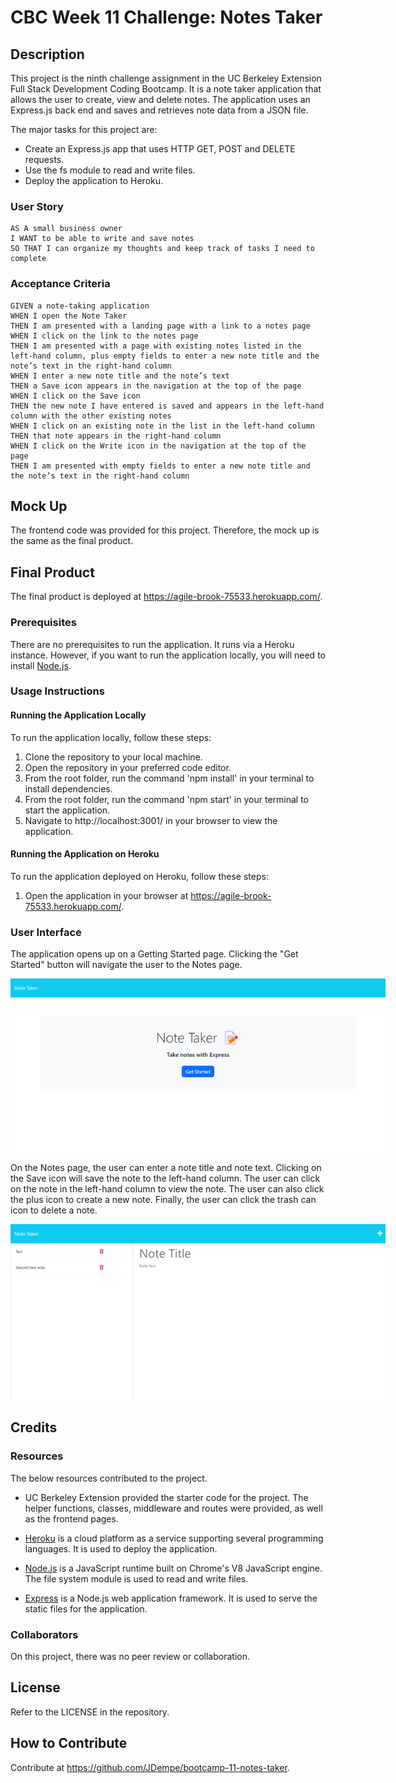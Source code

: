 # CBC Week 11 Challenge: Notes Taker
## Description

This project is the ninth challenge assignment in the UC Berkeley Extension Full Stack Development Coding Bootcamp.  It is a note taker application that allows the user to create, view and delete notes.  The application uses an Express.js back end and saves and retrieves note data from a JSON file.

The major tasks for this project are:

- Create an Express.js app that uses HTTP GET, POST and DELETE requests.
- Use the fs module to read and write files.
- Deploy the application to Heroku.

### User Story

```
AS A small business owner
I WANT to be able to write and save notes
SO THAT I can organize my thoughts and keep track of tasks I need to complete
```

### Acceptance Criteria

```
GIVEN a note-taking application
WHEN I open the Note Taker
THEN I am presented with a landing page with a link to a notes page
WHEN I click on the link to the notes page
THEN I am presented with a page with existing notes listed in the left-hand column, plus empty fields to enter a new note title and the note’s text in the right-hand column
WHEN I enter a new note title and the note’s text
THEN a Save icon appears in the navigation at the top of the page
WHEN I click on the Save icon
THEN the new note I have entered is saved and appears in the left-hand column with the other existing notes
WHEN I click on an existing note in the list in the left-hand column
THEN that note appears in the right-hand column
WHEN I click on the Write icon in the navigation at the top of the page
THEN I am presented with empty fields to enter a new note title and the note’s text in the right-hand column
```

## Mock Up
The frontend code was provided for this project.  Therefore, the mock up is the same as the final product.

## Final Product

The final product is deployed at https://agile-brook-75533.herokuapp.com/.

### Prerequisites

There are no prerequisites to run the application.  It runs via a Heroku instance.  However, if you want to run the application locally, you will need to install [Node.js](https://nodejs.org/en/).


### Usage Instructions

#### Running the Application Locally

To run the application locally, follow these steps:

1. Clone the repository to your local machine.
2. Open the repository in your preferred code editor.
3. From the root folder, run the command 'npm install' in your terminal to install dependencies.
4. From the root folder, run the command 'npm start' in your terminal to start the application.
5. Navigate to http://localhost:3001/ in your browser to view the application.

#### Running the Application on Heroku

To run the application deployed on Heroku, follow these steps:

1. Open the application in your browser at https://agile-brook-75533.herokuapp.com/.

### User Interface

The application opens up on a Getting Started page.  Clicking the "Get Started" button will navigate the user to the Notes page.  

<p align="center"><kbd><img src="./images/getting-started-page.png" alt="Getting Started Page" style="max-width: 600px;"/> </kbd></p>

On the Notes page, the user can enter a note title and note text.  Clicking on the Save icon will save the note to the left-hand column.  The user can click on the note in the left-hand column to view the note.  The user can also click the plus icon to create a new note.  Finally, the user can click the trash can icon to delete a note.

<p align="center"><kbd><img src="./images/notes-page.png" alt="Notes Page" style="max-width: 600px;"/> </kbd></p>



## Credits

### Resources

The below resources contributed to the project.

- UC Berkeley Extension provided the starter code for the project.  The helper functions, classes, middleware and routes were provided, as well as the frontend pages.

- [Heroku](https://www.heroku.com/) is a cloud platform as a service supporting several programming languages.  It is used to deploy the application.

- [Node.js](https://nodejs.org/en/) is a JavaScript runtime built on Chrome's V8 JavaScript engine.  The file system module is used to read and write files.

- [Express](https://expressjs.com/) is a Node.js web application framework.  It is used to serve the static files for the application.

### Collaborators

On this project, there was no peer review or collaboration.

## License

Refer to the LICENSE in the repository.

## How to Contribute

Contribute at https://github.com/JDempe/bootcamp-11-notes-taker.
